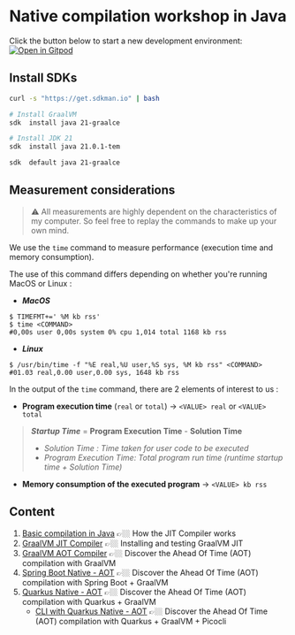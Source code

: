 # Native compilation workshop in Java

Click the button below to start a new development environment: \
[![Open in Gitpod](https://gitpod.io/button/open-in-gitpod.svg)](https://gitpod.io/#https://github.com/nzuguem/java-native-compilation-workshop)


## Install SDKs
```bash
curl -s "https://get.sdkman.io" | bash

# Install GraalVM
sdk  install java 21-graalce

# Install JDK 21
sdk  install java 21.0.1-tem

sdk  default java 21-graalce
```

## Measurement considerations
> ⚠️ All measurements are highly dependent on the characteristics of my computer. So feel free to replay the commands to make up your own mind.

We use the `time` command to measure performance (execution time and memory consumption).

The use of this command differs depending on whether you're running MacOS or Linux :
- ***MacOS*** 
```
$ TIMEFMT+=' %M kb rss'
$ time <COMMAND>
#0,00s user 0,00s system 0% cpu 1,014 total 1168 kb rss
```
- ***Linux*** 
```
$ /usr/bin/time -f "%E real,%U user,%S sys, %M kb rss" <COMMAND>
#01.03 real,0.00 user,0.00 sys, 1648 kb rss
```
In the output of the `time` command, there are 2 elements of interest to us :

- **Program execution time** (`real` or `total`) -> `<VALUE> real` or `<VALUE> total`
> ***Startup Time*** = **Program Execution Time** - **Solution Time**
> - *Solution Time : Time taken for user code to be executed*
> - *Program Execution Time: Total program run time (runtime startup time + Solution Time)*

- **Memory consumption of the executed program** -> `<VALUE> kb rss`

## Content
1. [Basic compilation in Java](00-basic-compilation) 👉🏼 How the JIT Compiler works
2. [GraalVM JIT Compiler](01-graalvm-jit-compiler) 👉🏼 Installing and testing GraalVM JIT
3. [GraalVM AOT Compiler](02-graalvm-aot-compiler) 👉🏼 Discover the Ahead Of Time (AOT) compilation with GraalVM   
4. [Spring Boot Native - AOT](03-springboot) 👉🏼 Discover the Ahead Of Time (AOT) compilation with Spring Boot + GraalVM
5. [Quarkus Native - AOT](03-quarkus) 👉🏼 Discover the Ahead Of Time (AOT) compilation with Quarkus + GraalVM
   - [CLI with Quarkus Native - AOT](03-quarkus-cli) 👉🏼 Discover the Ahead Of Time (AOT) compilation with Quarkus + GraalVM + Picocli